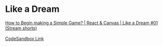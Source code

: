 # Like a Dream

<a href="https://www.youtube.com/watch?v=E9GfOLFxHcA&list=PLe3gedC-fB3Sb0VV0c7HpDbYPwKerAIOF" target="_blank">How to Begin making a Simple Game? | React & Canvas | Like a Dream #01 (Stream shorts)</a>
</br>
</br>
<a href="https://codesandbox.io/s/like-a-dream-4klgk" target="_blank">CodeSandbox Link</a>


